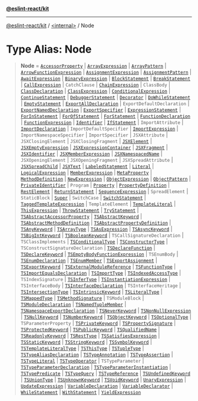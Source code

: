 [**@eslint-react/kit**](../../README.md)

***

[@eslint-react/kit](../../README.md) / [\<internal\>](../README.md) / Node

# Type Alias: Node

> **Node** = [`AccessorProperty`](AccessorProperty.md) \| [`ArrayExpression`](../interfaces/ArrayExpression.md) \| [`ArrayPattern`](../interfaces/ArrayPattern.md) \| [`ArrowFunctionExpression`](../interfaces/ArrowFunctionExpression.md) \| [`AssignmentExpression`](../interfaces/AssignmentExpression.md) \| [`AssignmentPattern`](../interfaces/AssignmentPattern.md) \| [`AwaitExpression`](../interfaces/AwaitExpression.md) \| [`BinaryExpression`](../interfaces/BinaryExpression.md) \| [`BlockStatement`](../interfaces/BlockStatement.md) \| [`BreakStatement`](../interfaces/BreakStatement.md) \| [`CallExpression`](../interfaces/CallExpression.md) \| `CatchClause` \| [`ChainExpression`](../interfaces/ChainExpression.md) \| `ClassBody` \| [`ClassDeclaration`](ClassDeclaration.md) \| [`ClassExpression`](../interfaces/ClassExpression.md) \| [`ConditionalExpression`](../interfaces/ConditionalExpression.md) \| [`ContinueStatement`](../interfaces/ContinueStatement.md) \| [`DebuggerStatement`](../interfaces/DebuggerStatement.md) \| [`Decorator`](../interfaces/Decorator.md) \| [`DoWhileStatement`](../interfaces/DoWhileStatement.md) \| [`EmptyStatement`](../interfaces/EmptyStatement.md) \| [`ExportAllDeclaration`](../interfaces/ExportAllDeclaration.md) \| `ExportDefaultDeclaration` \| [`ExportNamedDeclaration`](ExportNamedDeclaration.md) \| [`ExportSpecifier`](ExportSpecifier.md) \| [`ExpressionStatement`](../interfaces/ExpressionStatement.md) \| [`ForInStatement`](../interfaces/ForInStatement.md) \| [`ForOfStatement`](../interfaces/ForOfStatement.md) \| [`ForStatement`](../interfaces/ForStatement.md) \| [`FunctionDeclaration`](FunctionDeclaration.md) \| [`FunctionExpression`](../interfaces/FunctionExpression.md) \| [`Identifier`](../interfaces/Identifier.md) \| [`IfStatement`](../interfaces/IfStatement.md) \| `ImportAttribute` \| [`ImportDeclaration`](../interfaces/ImportDeclaration.md) \| `ImportDefaultSpecifier` \| [`ImportExpression`](../interfaces/ImportExpression.md) \| `ImportNamespaceSpecifier` \| `ImportSpecifier` \| `JSXAttribute` \| `JSXClosingElement` \| `JSXClosingFragment` \| [`JSXElement`](../interfaces/JSXElement-1.md) \| [`JSXEmptyExpression`](../interfaces/JSXEmptyExpression.md) \| [`JSXExpressionContainer`](../interfaces/JSXExpressionContainer.md) \| [`JSXFragment`](../interfaces/JSXFragment-1.md) \| [`JSXIdentifier`](../interfaces/JSXIdentifier.md) \| [`JSXMemberExpression`](../interfaces/JSXMemberExpression.md) \| [`JSXNamespacedName`](../interfaces/JSXNamespacedName.md) \| `JSXOpeningElement` \| `JSXOpeningFragment` \| `JSXSpreadAttribute` \| [`JSXSpreadChild`](../interfaces/JSXSpreadChild.md) \| [`JSXText`](../interfaces/JSXText-1.md) \| [`LabeledStatement`](../interfaces/LabeledStatement.md) \| [`Literal`](Literal.md) \| [`LogicalExpression`](../interfaces/LogicalExpression.md) \| [`MemberExpression`](MemberExpression.md) \| [`MetaProperty`](../interfaces/MetaProperty.md) \| [`MethodDefinition`](MethodDefinition.md) \| [`NewExpression`](../interfaces/NewExpression.md) \| [`ObjectExpression`](../interfaces/ObjectExpression.md) \| [`ObjectPattern`](../interfaces/ObjectPattern.md) \| [`PrivateIdentifier`](../interfaces/PrivateIdentifier.md) \| `Program` \| [`Property`](Property.md) \| [`PropertyDefinition`](PropertyDefinition.md) \| [`RestElement`](../interfaces/RestElement.md) \| [`ReturnStatement`](../interfaces/ReturnStatement.md) \| [`SequenceExpression`](../interfaces/SequenceExpression.md) \| `SpreadElement` \| `StaticBlock` \| [`Super`](../interfaces/Super.md) \| `SwitchCase` \| [`SwitchStatement`](../interfaces/SwitchStatement.md) \| [`TaggedTemplateExpression`](../interfaces/TaggedTemplateExpression.md) \| `TemplateElement` \| [`TemplateLiteral`](../interfaces/TemplateLiteral.md) \| [`ThisExpression`](../interfaces/ThisExpression.md) \| [`ThrowStatement`](../interfaces/ThrowStatement.md) \| [`TryStatement`](../interfaces/TryStatement.md) \| [`TSAbstractAccessorProperty`](TSAbstractAccessorProperty.md) \| [`TSAbstractKeyword`](../interfaces/TSAbstractKeyword.md) \| [`TSAbstractMethodDefinition`](TSAbstractMethodDefinition.md) \| [`TSAbstractPropertyDefinition`](TSAbstractPropertyDefinition.md) \| [`TSAnyKeyword`](../interfaces/TSAnyKeyword.md) \| [`TSArrayType`](../interfaces/TSArrayType.md) \| [`TSAsExpression`](../interfaces/TSAsExpression.md) \| [`TSAsyncKeyword`](../interfaces/TSAsyncKeyword.md) \| [`TSBigIntKeyword`](../interfaces/TSBigIntKeyword.md) \| [`TSBooleanKeyword`](../interfaces/TSBooleanKeyword.md) \| `TSCallSignatureDeclaration` \| `TSClassImplements` \| [`TSConditionalType`](../interfaces/TSConditionalType.md) \| [`TSConstructorType`](../interfaces/TSConstructorType.md) \| `TSConstructSignatureDeclaration` \| [`TSDeclareFunction`](TSDeclareFunction.md) \| [`TSDeclareKeyword`](../interfaces/TSDeclareKeyword.md) \| [`TSEmptyBodyFunctionExpression`](../interfaces/TSEmptyBodyFunctionExpression.md) \| `TSEnumBody` \| [`TSEnumDeclaration`](../interfaces/TSEnumDeclaration.md) \| [`TSEnumMember`](TSEnumMember.md) \| [`TSExportAssignment`](../interfaces/TSExportAssignment.md) \| [`TSExportKeyword`](../interfaces/TSExportKeyword.md) \| [`TSExternalModuleReference`](../interfaces/TSExternalModuleReference.md) \| [`TSFunctionType`](../interfaces/TSFunctionType.md) \| [`TSImportEqualsDeclaration`](TSImportEqualsDeclaration.md) \| [`TSImportType`](../interfaces/TSImportType.md) \| [`TSIndexedAccessType`](../interfaces/TSIndexedAccessType.md) \| `TSIndexSignature` \| [`TSInferType`](../interfaces/TSInferType.md) \| [`TSInstantiationExpression`](../interfaces/TSInstantiationExpression.md) \| `TSInterfaceBody` \| [`TSInterfaceDeclaration`](../interfaces/TSInterfaceDeclaration.md) \| `TSInterfaceHeritage` \| [`TSIntersectionType`](../interfaces/TSIntersectionType.md) \| [`TSIntrinsicKeyword`](../interfaces/TSIntrinsicKeyword.md) \| [`TSLiteralType`](../interfaces/TSLiteralType.md) \| [`TSMappedType`](../interfaces/TSMappedType.md) \| [`TSMethodSignature`](TSMethodSignature.md) \| `TSModuleBlock` \| [`TSModuleDeclaration`](TSModuleDeclaration.md) \| [`TSNamedTupleMember`](../interfaces/TSNamedTupleMember.md) \| [`TSNamespaceExportDeclaration`](../interfaces/TSNamespaceExportDeclaration.md) \| [`TSNeverKeyword`](../interfaces/TSNeverKeyword.md) \| [`TSNonNullExpression`](../interfaces/TSNonNullExpression.md) \| [`TSNullKeyword`](../interfaces/TSNullKeyword.md) \| [`TSNumberKeyword`](../interfaces/TSNumberKeyword.md) \| [`TSObjectKeyword`](../interfaces/TSObjectKeyword.md) \| [`TSOptionalType`](../interfaces/TSOptionalType.md) \| `TSParameterProperty` \| [`TSPrivateKeyword`](../interfaces/TSPrivateKeyword.md) \| [`TSPropertySignature`](TSPropertySignature.md) \| [`TSProtectedKeyword`](../interfaces/TSProtectedKeyword.md) \| [`TSPublicKeyword`](../interfaces/TSPublicKeyword.md) \| [`TSQualifiedName`](../interfaces/TSQualifiedName.md) \| [`TSReadonlyKeyword`](../interfaces/TSReadonlyKeyword.md) \| [`TSRestType`](../interfaces/TSRestType.md) \| [`TSSatisfiesExpression`](../interfaces/TSSatisfiesExpression.md) \| [`TSStaticKeyword`](../interfaces/TSStaticKeyword.md) \| [`TSStringKeyword`](../interfaces/TSStringKeyword.md) \| [`TSSymbolKeyword`](../interfaces/TSSymbolKeyword.md) \| [`TSTemplateLiteralType`](../interfaces/TSTemplateLiteralType.md) \| [`TSThisType`](../interfaces/TSThisType.md) \| [`TSTupleType`](../interfaces/TSTupleType.md) \| [`TSTypeAliasDeclaration`](../interfaces/TSTypeAliasDeclaration.md) \| [`TSTypeAnnotation`](../interfaces/TSTypeAnnotation.md) \| [`TSTypeAssertion`](../interfaces/TSTypeAssertion.md) \| [`TSTypeLiteral`](../interfaces/TSTypeLiteral.md) \| [`TSTypeOperator`](../interfaces/TSTypeOperator.md) \| `TSTypeParameter` \| [`TSTypeParameterDeclaration`](../interfaces/TSTypeParameterDeclaration.md) \| [`TSTypeParameterInstantiation`](../interfaces/TSTypeParameterInstantiation.md) \| [`TSTypePredicate`](../interfaces/TSTypePredicate.md) \| [`TSTypeQuery`](../interfaces/TSTypeQuery.md) \| [`TSTypeReference`](../interfaces/TSTypeReference.md) \| [`TSUndefinedKeyword`](../interfaces/TSUndefinedKeyword.md) \| [`TSUnionType`](../interfaces/TSUnionType.md) \| [`TSUnknownKeyword`](../interfaces/TSUnknownKeyword.md) \| [`TSVoidKeyword`](../interfaces/TSVoidKeyword.md) \| [`UnaryExpression`](../interfaces/UnaryExpression.md) \| [`UpdateExpression`](../interfaces/UpdateExpression.md) \| [`VariableDeclaration`](VariableDeclaration.md) \| [`VariableDeclarator`](VariableDeclarator.md) \| [`WhileStatement`](../interfaces/WhileStatement.md) \| [`WithStatement`](../interfaces/WithStatement.md) \| [`YieldExpression`](../interfaces/YieldExpression.md)
